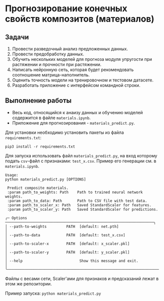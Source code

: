 # Прогнозирование конечных свойств композитов (материалов)

## Задачи
1. Провести разведочный анализ предложенных данных.
2. Провести предобработку данных.
3. Обучить нескольких моделей для прогноза модуля упругости при растяжении и прочности при растяжении.
4. Написать нейронную сеть, которая будет рекомендовать соотношение матрица-наполнитель.
5. Оценить точность модели на тренировочном и тестовом датасете. 
6. Разработать приложение с интерфейсом командной строки.


## Выполнение работы
* Весь код, относящийся к анаизу данных и обучению моделей содержится в файле `materials.ipynb`.
* Приложение для прогнозирования - `materials_predict.py`.

Для установки необходимо установить пакеты из файла `requirements.txt`:
```shell
pip3 install -r requirements.txt
```

Для запуска использовать файл `materials_predict.py`, на вход которому подать `csv`-файл с признаками: `test_x.csv`. Пример его генерации см. в `materials.ipynb`.

```
Usage:
python materials_predict.py [OPTIONS]

 Predict composite materials.                                                   
 :param path_to_weights: Path    Path to trained neural network weights.       
 :param path_to_data: Path       Path to CSV file with test data.
 :param path_to_scaler_x: Path   Saved StandardScaler for features.
 :param path_to_scaler_y: Path   Saved StandardScaler for predictions.               

╭─ Options ────────────────────────────────────────────────────────────────────╮
│ --path-to-weights         PATH  [default: net.pth]                           │
│ --path-to-data            PATH  [default: test_x.csv]                        │
│ --path-to-scaler-x        PATH  [default: x_scaler.pkl]                      │
│ --path-to-scaler-y        PATH  [default: y_scaler.pkl]                      │
│ --help                          Show this message and exit.                  │
╰──────────────────────────────────────────────────────────────────────────────╯
```

Файлы с весами сети, Scaler'ами для признаков и предсказаний лежат в этом же репозитории.

Пример запуска:
`python materials_predict.py`